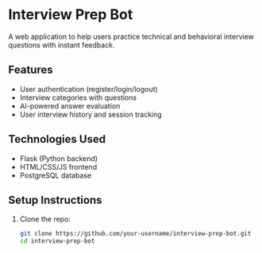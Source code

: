 # Interview Prep Bot

A web application to help users practice technical and behavioral interview questions with instant feedback.

## Features
- User authentication (register/login/logout)
- Interview categories with questions
- AI-powered answer evaluation
- User interview history and session tracking

## Technologies Used
- Flask (Python backend)
- HTML/CSS/JS frontend
- PostgreSQL database

## Setup Instructions

1. Clone the repo:
   ```bash
   git clone https://github.com/your-username/interview-prep-bot.git
   cd interview-prep-bot
